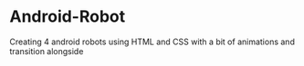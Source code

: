 # Android-Robot
Creating 4 android robots using HTML and CSS with a bit of animations and transition alongside 
